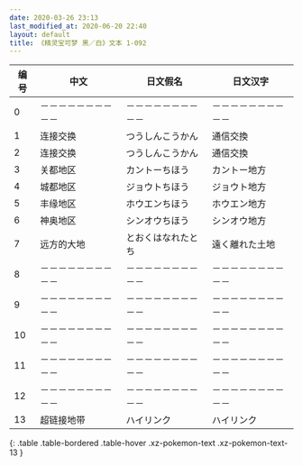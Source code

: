 ```yaml
---
date: 2020-03-26 23:13
last_modified_at: 2020-06-20 22:40
layout: default
title: 《精灵宝可梦 黑／白》文本 1-092
---
```

| 编号 | 中文 | 日文假名 | 日文汉字 |
| ---- | ---- | ---- | --- |
| 0 | －－－－－－－－－－ | －－－－－－－－－－ | －－－－－－－－－－ |
| 1 | 连接交换 | つうしんこうかん | 通信交換 |
| 2 | 连接交换 | つうしんこうかん | 通信交換 |
| 3 | 关都地区 | カントーちほう | カントー地方 |
| 4 | 城都地区 | ジョウトちほう | ジョウト地方 |
| 5 | 丰缘地区 | ホウエンちほう | ホウエン地方 |
| 6 | 神奥地区 | シンオウちほう | シンオウ地方 |
| 7 | 远方的大地 | とおくはなれたとち | 遠く離れた土地 |
| 8 | －－－－－－－－－－ | －－－－－－－－－－ | －－－－－－－－－－ |
| 9 | －－－－－－－－－－ | －－－－－－－－－－ | －－－－－－－－－－ |
| 10 | －－－－－－－－－－ | －－－－－－－－－－ | －－－－－－－－－－ |
| 11 | －－－－－－－－－－ | －－－－－－－－－－ | －－－－－－－－－－ |
| 12 | －－－－－－－－－－ | －－－－－－－－－－ | －－－－－－－－－－ |
| 13 | 超链接地带 | ハイリンク | ハイリンク |
{: .table .table-bordered .table-hover .xz-pokemon-text .xz-pokemon-text-13 }